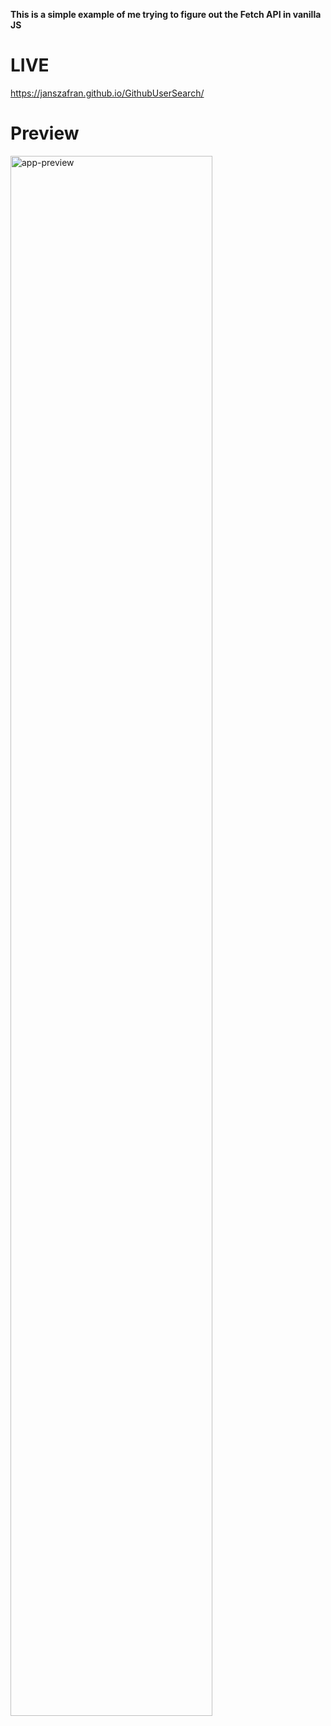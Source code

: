 **This is a simple example of me trying to figure out the Fetch API in vanilla JS**


<h1>LIVE</h1>

https://janszafran.github.io/GithubUserSearch/

# Preview
<div>
  <img src="https://imgur.com/sZAaMU5.gif" alt="app-preview" width="80%">
</div>

